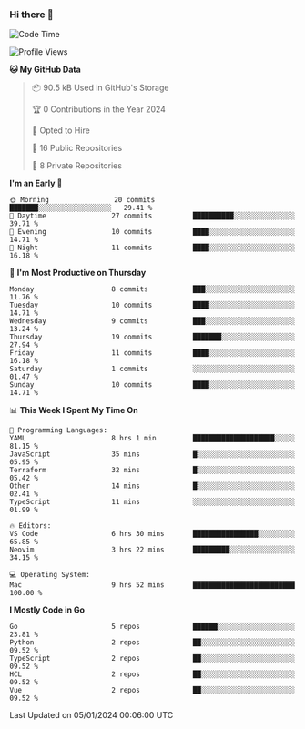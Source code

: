### Hi there 👋
<!--![visitors](https://visitor-badge.glitch.me/badge?page_id=d0zingcat)-->
<!--
**d0zingcat/d0zingcat** is a ✨ _special_ ✨ repository because its `README.md` (this file) appears on your GitHub profile.

Here are some ideas to get you started:

- 🔭 I’m currently working on ...
- 🌱 I’m currently learning ...
- 👯 I’m looking to collaborate on ...
- 🤔 I’m looking for help with ...
- 💬 Ask me about ...
- 📫 How to reach me: ...
- 😄 Pronouns: ...
- ⚡ Fun fact: ...
-->
<!--START_SECTION:waka-->
![Code Time](http://img.shields.io/badge/Code%20Time-3%2C283%20hrs%207%20mins-blue)

![Profile Views](http://img.shields.io/badge/Profile%20Views-1-blue)

**🐱 My GitHub Data** 

> 📦 90.5 kB Used in GitHub's Storage 
 > 
> 🏆 0 Contributions in the Year 2024
 > 
> 💼 Opted to Hire
 > 
> 📜 16 Public Repositories 
 > 
> 🔑 8 Private Repositories 
 > 
**I'm an Early 🐤** 

```text
🌞 Morning                20 commits          ███████░░░░░░░░░░░░░░░░░░   29.41 % 
🌆 Daytime                27 commits          ██████████░░░░░░░░░░░░░░░   39.71 % 
🌃 Evening                10 commits          ████░░░░░░░░░░░░░░░░░░░░░   14.71 % 
🌙 Night                  11 commits          ████░░░░░░░░░░░░░░░░░░░░░   16.18 % 
```
📅 **I'm Most Productive on Thursday** 

```text
Monday                   8 commits           ███░░░░░░░░░░░░░░░░░░░░░░   11.76 % 
Tuesday                  10 commits          ████░░░░░░░░░░░░░░░░░░░░░   14.71 % 
Wednesday                9 commits           ███░░░░░░░░░░░░░░░░░░░░░░   13.24 % 
Thursday                 19 commits          ███████░░░░░░░░░░░░░░░░░░   27.94 % 
Friday                   11 commits          ████░░░░░░░░░░░░░░░░░░░░░   16.18 % 
Saturday                 1 commits           ░░░░░░░░░░░░░░░░░░░░░░░░░   01.47 % 
Sunday                   10 commits          ████░░░░░░░░░░░░░░░░░░░░░   14.71 % 
```


📊 **This Week I Spent My Time On** 

```text
💬 Programming Languages: 
YAML                     8 hrs 1 min         ████████████████████░░░░░   81.15 % 
JavaScript               35 mins             █░░░░░░░░░░░░░░░░░░░░░░░░   05.95 % 
Terraform                32 mins             █░░░░░░░░░░░░░░░░░░░░░░░░   05.42 % 
Other                    14 mins             █░░░░░░░░░░░░░░░░░░░░░░░░   02.41 % 
TypeScript               11 mins             ░░░░░░░░░░░░░░░░░░░░░░░░░   01.99 % 

🔥 Editors: 
VS Code                  6 hrs 30 mins       ████████████████░░░░░░░░░   65.85 % 
Neovim                   3 hrs 22 mins       █████████░░░░░░░░░░░░░░░░   34.15 % 

💻 Operating System: 
Mac                      9 hrs 52 mins       █████████████████████████   100.00 % 
```

**I Mostly Code in Go** 

```text
Go                       5 repos             ██████░░░░░░░░░░░░░░░░░░░   23.81 % 
Python                   2 repos             ██░░░░░░░░░░░░░░░░░░░░░░░   09.52 % 
TypeScript               2 repos             ██░░░░░░░░░░░░░░░░░░░░░░░   09.52 % 
HCL                      2 repos             ██░░░░░░░░░░░░░░░░░░░░░░░   09.52 % 
Vue                      2 repos             ██░░░░░░░░░░░░░░░░░░░░░░░   09.52 % 
```




 Last Updated on 05/01/2024 00:06:00 UTC
<!--END_SECTION:waka-->

